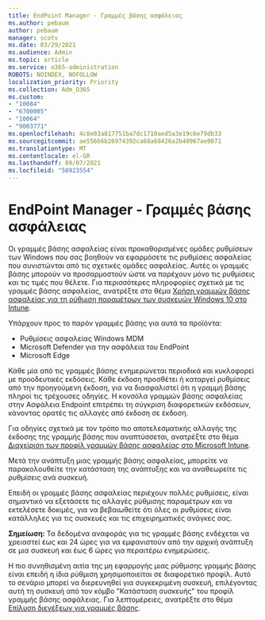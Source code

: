 ```yaml
---
title: EndPoint Manager - Γραμμές βάσης ασφάλειας
ms.author: pebaum
author: pebaum
manager: scotv
ms.date: 03/29/2021
ms.audience: Admin
ms.topic: article
ms.service: o365-administration
ROBOTS: NOINDEX, NOFOLLOW
localization_priority: Priority
ms.collection: Adm_O365
ms.custom:
- "10084"
- "6700005"
- "10064"
- "9003771"
ms.openlocfilehash: 4c8e03a817751ba7dc1710aed5a3e19c6e79db33
ms.sourcegitcommit: ae556b6b26974392ca68a68426a2b40967ae0071
ms.translationtype: MT
ms.contentlocale: el-GR
ms.lasthandoff: 09/07/2021
ms.locfileid: "58923554"
---
```

# <a name="endpoint-manager---security-baselines"></a>EndPoint Manager - Γραμμές βάσης ασφάλειας

Οι γραμμές βάσης ασφαλείας είναι προκαθορισμένες ομάδες ρυθμίσεων των Windows που σας βοηθούν να εφαρμόσετε τις ρυθμίσεις ασφαλείας που συνιστώνται από τις σχετικές ομάδες ασφαλείας. Αυτές οι γραμμές βάσης μπορούν να προσαρμοστούν ώστε να παρέχουν μόνο τις ρυθμίσεις και τις τιμές που θέλετε. Για περισσότερες πληροφορίες σχετικά με τις γραμμές βάσης ασφαλείας, ανατρέξτε στο θέμα [Χρήση γραμμών βάσης ασφαλείας για τη ρύθμιση παραμέτρων των συσκευών Windows 10 στο Intune](https://docs.microsoft.com/mem/intune/protect/security-baselines).

Υπάρχουν προς το παρόν γραμμές βάσης για αυτά τα προϊόντα:

- Ρυθμίσεις ασφαλείας Windows MDM
- Microsoft Defender για την ασφάλεια του EndPoint
- Microsoft Edge

Κάθε μία από τις γραμμές βάσης ενημερώνεται περιοδικά και κυκλοφορεί με προοδευτικές εκδόσεις. Κάθε έκδοση προσθέτει ή καταργεί ρυθμίσεις από την προηγούμενη έκδοση, για να διασφαλιστεί ότι η γραμμή βάσης πληροί τις τρέχουσες οδηγίες. Η κονσόλα γραμμών βάσης ασφαλείας στην Ασφάλεια Endpoint επιτρέπει τη σύγκριση διαφορετικών εκδόσεων, κάνοντας ορατές τις αλλαγές από έκδοση σε έκδοση.

Για οδηγίες σχετικά με τον τρόπο πιο αποτελεσματικής αλλαγής της έκδοσης της γραμμής βάσης που αναπτύσσεται, ανατρέξτε στο θέμα [Διαχείριση των προφίλ γραμμών βάσης ασφαλείας στο Microsoft Intune](https://docs.microsoft.com/mem/intune/protect/security-baselines-configure).

Μετά την ανάπτυξη μιας γραμμής βάσης ασφαλείας, μπορείτε να παρακολουθείτε την κατάσταση της ανάπτυξης και να αναθεωρείτε τις ρυθμίσεις ανά συσκευή.

Επειδή οι γραμμές βάσης ασφαλείας περιέχουν πολλές ρυθμίσεις, είναι σημαντικό να εξετάσετε τις αλλαγές ρύθμισης παραμέτρων και να εκτελέσετε δοκιμές, για να βεβαιωθείτε ότι όλες οι ρυθμίσεις είναι κατάλληλες για τις συσκευές και τις επιχειρηματικές ανάγκες σας.

**Σημείωση:** Τα δεδομένα αναφοράς για τις γραμμές βάσης ενδέχεται να χρειαστεί έως και 24 ώρες για να εμφανιστούν από την αρχική ανάπτυξη σε μια συσκευή και έως 6 ώρες για περαιτέρω ενημερώσεις. 

Η πιο συνηθισμένη αιτία της μη εφαρμογής μιας ρύθμισης γραμμής βάσης είναι επειδή η ίδια ρύθμιση χρησιμοποιείται σε διαφορετικό προφίλ. Αυτό το σενάριο μπορεί να διερευνηθεί για συγκεκριμένη συσκευή, επιλέγοντας αυτή τη συσκευή από τον κόμβο "Κατάσταση συσκευής" του προφίλ γραμμής βάσης ασφάλειας. Για λεπτομέρειες, ανατρέξτε στο θέμα [Επίλυση διενέξεων για γραμμές βάσης](https://docs.microsoft.com/mem/intune/protect/security-baselines-monitor#resolve-conflicts-for-security-baselines).